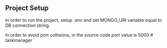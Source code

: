 ## Project Setup

In order to run the project, setup .env and set MONGO_URI variable equal to DB connection string.

In order to avoid port collisions, in the source code port value is 5000
#   t a s k m a n a g e r  
 